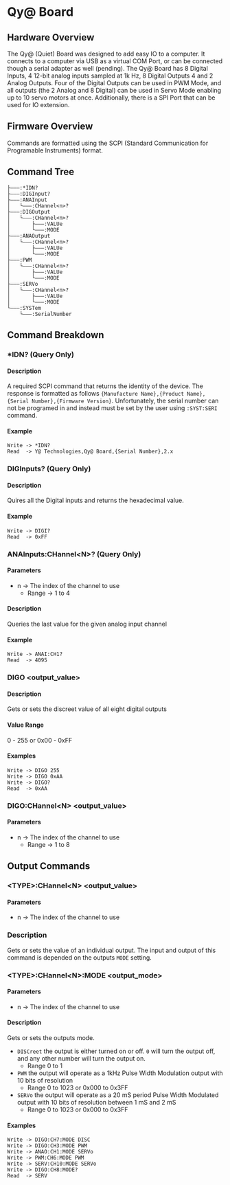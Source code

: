 # Qy@ Board
## Hardware Overview
The Qy@ (Quiet) Board was designed to add easy IO to a computer. It connects to a computer via USB as a virtual COM Port, or can be connected though a serial adapter as well (pending). The Qy@ Board has 8 Digital Inputs, 4 12-bit analog inputs sampled at 1k Hz, 8 Digital Outputs 4 and 2 Analog Outputs. Four of the Digital Outputs can be used in PWM Mode, and all outputs (the 2 Analog and 8 Digital) can be used in Servo Mode enabling up to 10 servo motors at once. Additionally, there is a SPI Port that can be used for IO extension.

## Firmware Overview
Commands are formatted using the SCPI (Standard Communication for Programable Instruments) format.

## Command Tree
```scpi
├———:*IDN?
├———:DIGInput?
├———:ANAInput
│   └———:CHannel<n>?
├———:DIGOutput
│   └———:CHannel<n>?
│       ├———:VALUe
│       └———:MODE
├———:ANAOutput
│   └———:CHannel<n>?
│       ├———:VALUe
│       └———:MODE
├———:PWM
│   └———:CHannel<n>?
│       ├———:VALUe
│       └———:MODE
├———:SERVo
│   └———:CHannel<n>?
│       ├———:VALUe
│       └———:MODE
└———:SYSTem
    └———:SerialNumber
```

## Command Breakdown
### *IDN? (Query Only)
#### Description
A required SCPI command that returns the identity of the device. The response is formatted as follows `{Manufacture Name},{Product Name},{Serial Number},{Firmware Version}`. Unfortunately, the serial number can not be programed in and instead must be set by the user using `:SYST:SERI` command.

#### Example
```
Write -> *IDN?
Read  -> Y@ Technologies,Qy@ Board,{Serial Number},2.x
```
### DIGInputs? (Query Only)
#### Description
Quires all the Digital inputs and returns the hexadecimal value.

#### Example
```
Write -> DIGI?
Read  -> 0xFF
```

### ANAInputs:CHannel\<N>? (Query Only)
#### Parameters
- n -> The index of the channel to use
    - Range -> 1 to 4

#### Description
Queries the last value for the given analog input channel

#### Example
```
Write -> ANAI:CH1?
Read  -> 4095
```

### DIGO \<output_value>
#### Description
Gets or sets the discreet value of all eight digital outputs

#### Value Range
0 - 255 or 0x00 - 0xFF

#### Examples
```
Write -> DIGO 255
Write -> DIGO 0xAA
Write -> DIGO?
Read  -> 0xAA
```

### DIGO:CHannel\<N> \<output_value>
#### Parameters
- n -> The index of the channel to use
    - Range -> 1 to 8

## Output Commands
### \<TYPE>:CHannel\<N> \<output_value>
#### Parameters
- n -> The index of the channel to use

### Description
Gets or sets the value of an individual output. The input and output of this command is depended on the outputs `MODE` setting. 

### \<TYPE>:CHannel\<N>:MODE \<output_mode>
#### Parameters
- n -> The index of the channel to use

#### Description
Gets or sets the outputs mode.
- `DISCreet` the output is either turned on or off. `0` will turn the    output off, and any other number will turn the output on.
    - Range 0 to 1
- `PWM` the output will operate as a 1kHz Pulse Width Modulation output with 10 bits of resolution
    - Range 0 to 1023 or 0x000 to 0x3FF
- `SERVo` the output will operate as a 20 mS period Pulse Width Modulated output with 10 bits of resolution between 1 mS and 2 mS
    - Range 0 to 1023 or 0x000 to 0x3FF

#### Examples
```
Write -> DIGO:CH7:MODE DISC
Write -> DIGO:CH3:MODE PWM
Write -> ANAO:CH1:MODE SERVo
Write -> PWM:CH6:MODE PWM
Write -> SERV:CH10:MODE SERVo
Write -> DIGO:CH8:MODE?
Read  -> SERV
```